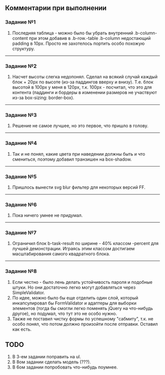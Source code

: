 ## Комментарии при выполнении

### Задание №1

1. Последняя таблица - можно было бы убрать внутренний .b-column-content при этом добавив в .b-row.-table .b-column недостающий padding в 10px. Просто не захотелось портить особо похожую структуру.

----

### Задание №2

1. Насчет высоты слегка недопонял. Сделал на всякий случай каждый блок + 20px по высоте (из-за паддингов вверху и внизу). Т.е. блок высотой в 100px у меня в 120px, т.к. 100px - посчитал, что это для контента (паддинги и бордеры в изменении размеров не участвуют из-за box-sizing: border-box).

----

### Задание №3

1. Решение не самое лучшее, но это первое, что пришло в голову.

----

### Задание №4

1. Так и не понял, какие цвета при наведении должны быть и что смениться, поэтому добавил транзишен на box-shadow.

----

### Задание №5

1. Пришлось вынести svg blur фильтер для некоторых версий FF.

----

### Задание №6

1. Пока ничего умнее не придумал.

----

### Задание №7

1. Ограничил блок b-task-result по ширине - 40% классом -percent для лучшей демонстрации. Играясь этим классом достигаем масштабирования самого квадратного блока.

----

### Задание №8

1. Если честно - было лень делать устойчивость пароля и подобные штуки. Но они достаточно легко могут добавляться через SimpleValidator.
2. По идее, можно было бы еще отделить один слой, который инкапсулировал бы FormValidator и адаптеры для выборки элементов (тогда бы смогли легко поменять jQuery на что-нибудь другое), но подумал, что тут это не особо нужно.
3. Также не поставил чистку формы по успешному "сабмиту", т.к. не особо понял, что потом должно произойти после отправки. Оставил как есть.

## TODO

1. В 3-ем задании поправить на ul.
2. В 8ом задании сделать модель (???).
3. В 6ом задании попробовать что-нибудь поумнее.